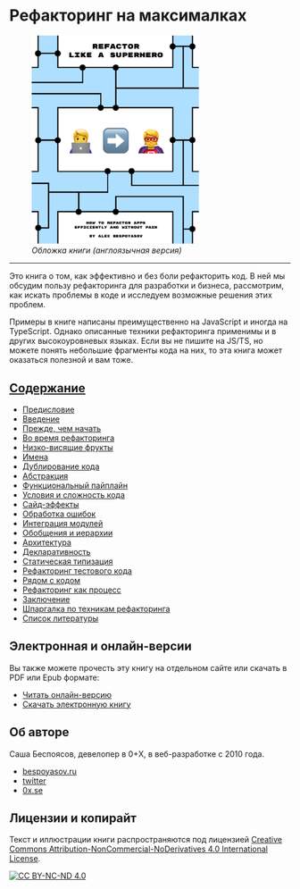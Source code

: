 # Рефакторинг на максималках

<figure>
  <img src="../images/cover.png" width="300">
  <figcaption><em>Обложка книги (англоязычная версия)</em></figcaption>
</figure>

---

Это книга о том, как эффективно и без боли рефакторить код. В ней мы обсудим пользу рефакторинга для разработки и бизнеса, рассмотрим, как искать проблемы в коде и исследуем возможные решения этих проблем.

Примеры в книге написаны преимущественно на JavaScript и иногда на TypeScript. Однако описанные техники рефакторинга применимы и в других высокоуровневых языках. Если вы не пишите на JS/TS, но можете понять небольшие фрагменты кода на них, то эта книга может оказаться полезной и вам тоже.

## [Содержание](./TOC.md)

- [Предисловие](./01-preface.md)
- [Введение](./02-introduction.md)
- [Прежде, чем начать](./03-before-start.md)
- [Во время рефакторинга](./04-during-refactoring.md)
- [Низко-висящие фрукты](./05-low-hanging-fruit.md)
- [Имена](./06-names.md)
- [Дублирование кода](./07-duplication.md)
- [Абстракция](./08-abstraction.md)
- [Функциональный пайплайн](./09-functional-pipeline.md)
- [Условия и сложность кода](./10-conditions.md)
- [Сайд-эффекты](./11-side-effects.md)
- [Обработка ошибок](./12-error-handling.md)
- [Интеграция модулей](./13-module-integration.md)
- [Обобщения и иерархии](./14-generics.md)
- [Архитектура](./15-architecture.md)
- [Декларативность](./16-declarative-style.md)
- [Статическая типизация](./17-static-typing.md)
- [Рефакторинг тестового кода](./18-test-code.md)
- [Рядом с кодом](./19-comments-and-docs.md)
- [Рефакторинг как процесс](./20-refactoring-process.md)
- [Заключение](./21-afterword.md)
- [Шпаргалка по техникам рефакторинга](./22-cheatsheet.md)
- [Список литературы](./23-sources.md)

## Электронная и онлайн-версии

Вы также можете прочесть эту книгу на отдельном сайте или скачать в PDF или Epub формате:

- [Читать онлайн-версию](https://refactor-like-a-superhero.vercel.app/en)
- [Скачать электронную книгу](https://refactor-like-a-superhero.vercel.app/en/#download-ebook)

## Об авторе

Саша Беспоясов, девелопер в 0+X, в веб-разработке с 2010 года.

- [bespoyasov.ru](https://bespoyasov.ru)
- [twitter](https://twitter.com/bespoyasov)
- [0x.se](https://0x.se)

## Лицензии и копирайт

Текст и иллюстрации книги распространяются под лицензией [Creative Commons Attribution-NonCommercial-NoDerivatives 4.0 International License](http://creativecommons.org/licenses/by-nc-nd/4.0/).

[![CC BY-NC-ND 4.0](https://i.creativecommons.org/l/by-nc-nd/4.0/88x31.png)](http://creativecommons.org/licenses/by-nc-nd/4.0/)
